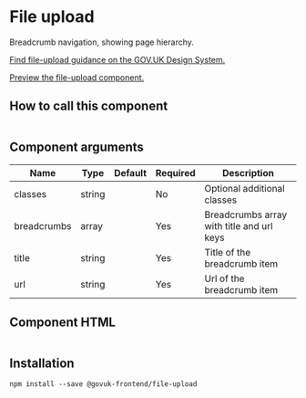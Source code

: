 


<h1 class="govuk-u-heading-36">
File upload
</h1>

<p class="govuk-u-core-24">
  Breadcrumb navigation, showing page hierarchy.
</p>

<p class="govuk-u-copy-19">
  <a href="http://www.linktodesignsystem.com/file-upload">Find file-upload guidance on the GOV.UK Design System.</a>
</p>


<p class="govuk-u-copy-19">
<a href="http://govuk-frontend-review.herokuapp.com/components/file-upload/preview">Preview the file-upload component.
</a>
</p>

  <h2 class="govuk-u-heading-24">How to call this component</h2>

  <pre><code></code></pre>

<h2 class="govuk-u-heading-24">Component arguments</h2>

<div>


<!-- TODO: Use the table macro here and pass it component argument data -->

| Name        | Type   | Default | Required | Description
|---          |---     |---      |---       |---
| classes     | string |         | No       | Optional additional classes
| breadcrumbs | array  |         | Yes      | Breadcrumbs array with title and url keys
| title       | string |         | Yes      | Title of the breadcrumb item
| url         | string |         | Yes      | Url of the breadcrumb item


</div>

<h2 class="govuk-u-heading-24">Component HTML</h2>
<pre><code></code></pre>

<h2 class="govuk-u-heading-24">Installation</h2>
<pre><code>npm install --save @govuk-frontend/file-upload</code></pre>

